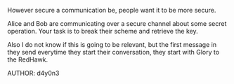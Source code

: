 However secure a communication be, people want it to be more secure.

Alice and Bob are communicating over a secure channel about some secret operation. Your task is to break their scheme and retrieve the key.

Also I do not know if this is going to be relevant, but the first message in they send everytime they start their conversation, they start with Glory to the RedHawk.

AUTHOR: d4y0n3
